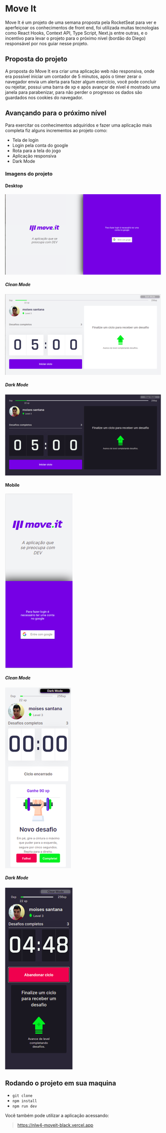 # Move It

Move It é um projeto de uma semana proposta pela RocketSeat para ver e aperfeiçoar os conhecimentos de front end, foi utilizada muitas tecnologias como React Hooks, Context API, Type Script, Next.js entre outras, e o incentivo para levar o projeto para o próximo nível (bordão do Diego) responsável por nos guiar nesse projeto.

## Proposta do projeto

A proposta do Move It era criar uma aplicação web não responsiva, onde era possível iniciar um contador de 5 minutos, após o timer zerar o navegador envia um alerta para fazer algum exercício, você pode concluir ou rejeitar, possui uma barra de xp e após avançar de nível é mostrado uma janela para parabenizar, para não perder o progresso os dados são guardados nos cookies do navegador.
## Avançando para o próximo nível

Para exercitar os conhecimentos adquiridos e fazer uma aplicação mais completa fiz alguns incrementos ao projeto como:

- Tela de login
- Login pela conta do google
- Rota para a tela do jogo
- Aplicação responsiva
- Dark Mode

### Imagens do projeto

#### Desktop

![Tela de Login](./imagem1-login.png)

##### Clean Mode

![Tela game Clean Mode](./imagem1-game-clear.png)

##### Dark Mode

![Tela game Dark Mode](./imagem1-game-dark.png)

#### Mobile

![tela de Login](./imagem2-login.png)

##### Clean Mode

![Tela game Clean Mode](./imagem2-game-clear.png)

##### Dark Mode

![Tela game Dark Mode](./imagem2-game-dark.png)

## Rodando o projeto em sua maquina

- ``` git clone ```
- ``` npm install ```
- ``` npm run dev ``` 

Você também pode utilizar a aplicação acessando:

> https://nlw4-moveit-black.vercel.app
